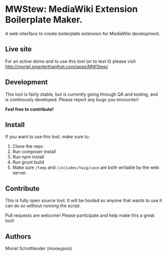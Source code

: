 # MWStew: MediaWiki Extension Boilerplate Maker.

A web interface to create boilerplate extension for MediaWiki development.

## Live site
For an active demo and to use this tool (or to test it) please visit
http://moriel.smarterthanthat.com/apps/MWStew/

## Development
This tool is fairly stable, but is currently going through QA and testing, and is continously developed. Please report any bugs you encounter!

**Feel free to contribute!**

## Install
If you want to use this tool, make sure to:

1. Clone the repo
2. Run composer install
3. Run npm install
4. Run grunt build
5. Make sure `/temp` and `/includes/twig/cace` are both writable by the web server.

## Contribute
This is fully open source tool. It will be hosted so anyone that wants to use it can do so without running the script.

Pull requests are welcome! Please participate and help make this a great tool!

## Authors
Moriel Schottlender (mooeypoo)
